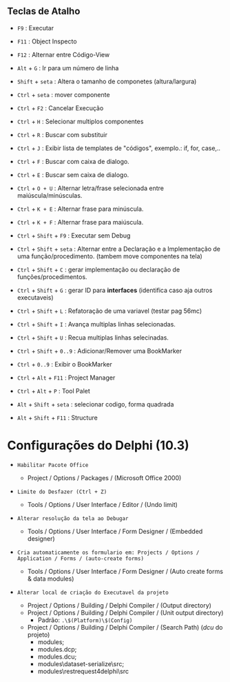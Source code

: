 
## Teclas de Atalho

- `F9`  : Executar
- `F11` : Object Inspecto 
- `F12` : Alternar entre Código-View

- `Alt` + `G` : Ir para um número de linha    

- `Shift` + `seta` : Altera o tamanho de componetes (altura/largura) 

- `Ctrl` + `seta` : mover componente
- `Ctrl` + `F2`   : Cancelar Execução
- `Ctrl` + `H`    : Selecionar multiplos componentes
- `Ctrl` + `R`    : Buscar com substituir
- `Ctrl` + `J`    : Exibir lista de templates de "códigos", exemplo.: if, for, case,..
- `Ctrl` + `F`    : Buscar com caixa de dialogo.
- `Ctrl` + `E`    : Buscar sem caixa de dialogo.
- `Ctrl` + `O + U`  : Alternar letra/frase selecionada entre maiúscula/minúsculas.
- `Ctrl` + `K + E`  : Alternar frase para minúscula.
- `Ctrl` + `K + F`  : Alternar frase para maiúscula.

- `Ctrl` + `Shift` + `F9`   : Executar sem Debug
- `Ctrl` + `Shift` + `seta` : Alternar entre a Declaração e a Implementação de uma função/procedimento. (tambem move componentes na tela)
- `Ctrl` + `Shift` + `C`    : gerar implementação ou declaração de funções/procedimentos.
- `Ctrl` + `Shift` + `G`    : gerar ID para __interfaces__ (identifica caso aja outros executaveis)
- `Ctrl` + `Shift` + `L`    : Refatoração de uma variavel (testar pag 56mc)
- `Ctrl` + `Shift` + `I`    : Avança multiplas linhas selecionadas.
- `Ctrl` + `Shift` + `U`    : Recua multiplas linhas selecinadas.
- `Ctrl` + `Shift` + `0..9` : Adicionar/Remover uma BookMarker
- `Ctrl` +           `0..9` : Exibir o BookMarker 
- `Ctrl` + `Alt` + `F11`  : Project Manager 
- `Ctrl` + `Alt` + `P`    : Tool Palet

- `Alt` + `Shift` + `seta` : selecionar codigo, forma quadrada
- `Alt` + `Shift` + `F11`  : Structure


# Configurações do Delphi (10.3)

- `Habilitar Pacote Office`
  - Project / Options / Packages / (Microsoft Office 2000)

- `Limite do Desfazer (Ctrl + Z)`
  - Tools / Options / User Interface / Editor / (Undo limit)

- `Alterar resolução da tela ao Debugar` 
  - Tools / Options / User Interface / Form Designer / (Embedded designer)

- `Cria automaticamente os formulario em: Projects / Options / Application / Forms / (auto-create forms)`
  - Tools / Options / User Interface / Form Designer / (Auto create forms & data modules)

- `Alterar local de criação do Executavel da projeto`
  - Project / Options / Building / Delphi Compiler / (Output directory)
  - Project / Options / Building / Delphi Compiler / (Unit output directory)
    - Padrão:  `.\$(Platform)\$(Config)`
  - Project / Options / Building / Delphi Compiler / (Search Path) (*dcu* do projeto)
    - modules;
    - modules\.dcp;
    - modules\.dcu;
    - modules\dataset-serialize\src;
    - modules\restrequest4delphi\src


